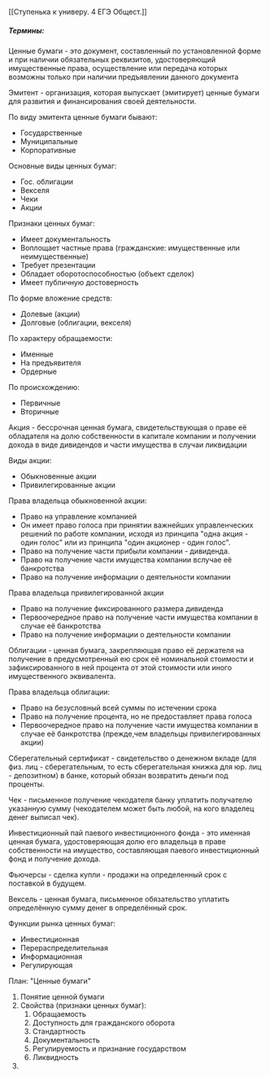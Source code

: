 [[Ступенька к универу. 4 ЕГЭ Общест.]]

##### Термины:
Ценные бумаги - это документ, составленный по установленной форме и при наличии обязательных реквизитов, удостоверяющий имущественные права, осуществление или передача которых возможны только при наличии предъявлении данного документа

Эмитент - организация, которая выпускает (эмитирует) ценные бумаги для развития и финансирования своей деятельности.

По виду эмитента ценные бумаги бывают:
- Государственные
- Муниципальные
- Корпоративные

Основные виды ценных бумаг:
- Гос. облигации
- Векселя
- Чеки
- Акции

Признаки ценных бумаг:
- Имеет документальность
- Воплощает частные права (гражданские: имущественные или неимущественные)
- Требует презентации
- Обладает оборотоспособностью (объект сделок)
- Имеет публичную достоверность

По форме вложение средств:
- Долевые (акции)
- Долговые (облигации, векселя)

По характеру обращаемости:
- Именные
- На предъявителя
- Ордерные

По происхождению:
- Первичные 
- Вторичные

Акция - бессрочная ценная бумага, свидетельствующая о праве её обладателя на долю собственности в капитале компании и получении дохода в виде дивидендов и части имущества в случаи ликвидации

Виды акции:
- Обыкновенные акции
- Привилегированные акции

Права владельца обыкновенной акции:
- Право на управление компанией
- Он имеет право голоса при принятии важнейших управленческих решений по работе компании, исходя из принципа "одна акция - один голос" или из принципа "один акционер - один голос".
- Право на получение части прибыли компании - дивиденда.
- Право на получение части имущества компании вслучае её банкротства
- Право на получение информации о деятельности компании

 Права владельца привилегированной акции
 - Право на получение фиксированного размера дивиденда
 - Первоочередное право на получение части имущества компании в случае её банкротства
 - Право на получение информации о деятельности компании

Облигации - ценная бумага, закрепляющая право её держателя на получение в предусмотренный ею срок её номинальной стоимости и зафиксированного в ней процента от этой стоимости или иного имущественного эквивалента.

Права владельца облигации:
- Право на безусловный всей суммы по истечении срока
- Право на получение процента, но не предоставляет права голоса
- Первоочередное право на получение части имущества компании в случае её банкротства (прежде,чем владельцы привилегированных акции)

Сберегательный сертификат - свидетельство о денежном вкладе (для физ. лиц - сберегательным, то есть сберегательная книжка для юр. лиц - депозитном) в банке, который обязан возвратить деньги под проценты.

Чек - письменное получение чекодателя банку уплатить получателю указанную сумму (чекодателем может быть любой, на кого владелец денег выписал чек).

Инвестиционный пай паевого инвестиционного фонда - это именная ценная бумага, удостоверяющая долю его владельца в праве собственности на имущество, составляющая паевого инвестиционный фонд и получение дохода.

Фьючерсы -  сделка купли - продажи на определенный срок с поставкой в будущем.

Вексель - ценная бумага, письменное обязательство уплатить определённую сумму денег в определённый срок.

Функции рынка ценных бумаг:
- Инвестиционная
- Перераспределительная
- Информационная
- Регулирующая

План: "Ценные бумаги"
1. Понятие ценной бумаги
2. Свойства (признаки ценных бумаг):
	1. Обращаемость
	2. Доступность для гражданского оборота
	3. Стандартность
	4. Документальность
	5. Регулируемость и признание государством
	6. Ликвидность
3. 